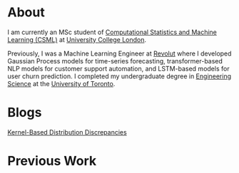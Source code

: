 # About 

I am currently an MSc student of [Computational Statistics and Machine Learning (CSML)](https://ucl-ellis.github.io) at [University College London](https://www.ucl.ac.uk).

Previously, I was a Machine Learning Engineer at [Revolut](https://www.revolut.com) where I developed Gaussian Process models for time-series forecasting, transformer-based NLP models for customer support automation, and LSTM-based models for user churn prediction. I completed my undergraduate degree in [Engineering Science](https://engsci.utoronto.ca/) at the [University of Toronto](https://www.utoronto.ca/).

<!-- My academic interests lie in the areas of statistics and machine learning. -->

# Blogs
[Kernel-Based Distribution Discrepancies](blogs/kernel-based-distribution-discrepancies/main.tex.md)

# Previous Work